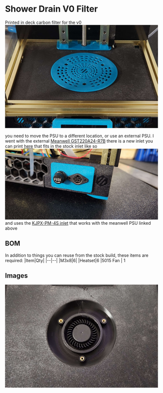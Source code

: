 Shower Drain V0 Filter
============

Printed in deck carbon filter for the v0
![1](Images/2.png) 



you need to move the PSU to a different location, or use an external PSU. I went with the external [Meanwell GST220A24-R7B](https://www.amazon.com/gp/product/B01515NRL2/ref=ppx_yo_dt_b_search_asin_title?ie=UTF8&psc=1) there is a new inlet you can print [here](STLs/dc_inlet.stl) that fits in the stock inlet like so ![1](Images/3.png) and uses the [KJPX-PM-4S inlet](https://www.digikey.com/en/products/detail/kycon-inc/KPJX-PM-4S/9990081) that works with the meanwell PSU linked above


BOM
-----------------

In addition to things you can reuse from the stock build, these items are
required:
|Item|Qty|
|--|--|
|M3x8|6|
|Heatset|6
|5015 Fan | 1


Images
-----------------
![1](Images/1.png) 

